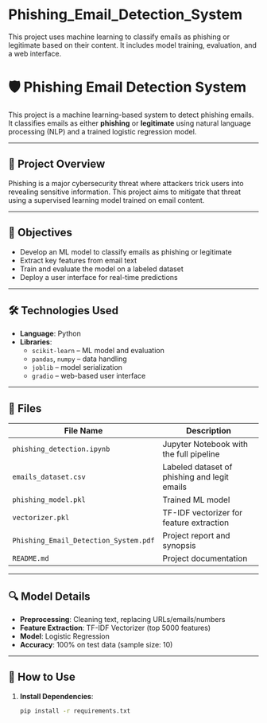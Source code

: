 # Phishing_Email_Detection_System
This project uses machine learning to classify emails as phishing or legitimate based on their content. It includes model training, evaluation, and a web interface.
# 🛡️ Phishing Email Detection System

This project is a machine learning-based system to detect phishing emails. It classifies emails as either **phishing** or **legitimate** using natural language processing (NLP) and a trained logistic regression model.

---

## 📌 Project Overview

Phishing is a major cybersecurity threat where attackers trick users into revealing sensitive information. This project aims to mitigate that threat using a supervised learning model trained on email content.

---

## 🎯 Objectives

- Develop an ML model to classify emails as phishing or legitimate
- Extract key features from email text
- Train and evaluate the model on a labeled dataset
- Deploy a user interface for real-time predictions

---

## 🛠️ Technologies Used

- **Language**: Python  
- **Libraries**:
  - `scikit-learn` – ML model and evaluation
  - `pandas`, `numpy` – data handling
  - `joblib` – model serialization
  - `gradio` – web-based user interface

---

## 📂 Files

| File Name                           | Description                                 |
|------------------------------------|---------------------------------------------|
| `phishing_detection.ipynb`         | Jupyter Notebook with the full pipeline     |
| `emails_dataset.csv`               | Labeled dataset of phishing and legit emails|
| `phishing_model.pkl`               | Trained ML model                            |
| `vectorizer.pkl`                   | TF-IDF vectorizer for feature extraction    |
| `Phishing_Email_Detection_System.pdf` | Project report and synopsis                |
| `README.md`                        | Project documentation                       |

---

## 🔍 Model Details

- **Preprocessing**: Cleaning text, replacing URLs/emails/numbers
- **Feature Extraction**: TF-IDF Vectorizer (top 5000 features)
- **Model**: Logistic Regression
- **Accuracy**: 100% on test data (sample size: 10)

---

## 🚀 How to Use

1. **Install Dependencies**:
   ```bash
   pip install -r requirements.txt
